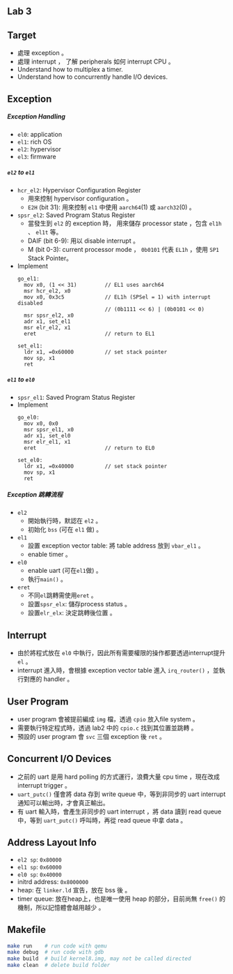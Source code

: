 Lab 3
---

## Target
- 處理 exception 。
- 處理 interrupt ， 了解 peripherals 如何 interrupt CPU 。
- Understand how to multiplex a timer.
- Understand how to concurrently handle I/O devices.

## Exception

##### Exception Handling
- `el0`: application
- `el1`: rich OS
- `el2`: hypervisor
- `el3`: firmware

##### `el2` to `el1`
- `hcr_el2`: Hypervisor Configuration Register
  - 用來控制 hypervisor configuration 。
  - `E2H` (bit 31): 用來控制 `el1` 中使用 `aarch64`(1) 或 `aarch32`(0) 。
- `spsr_el2`: Saved Program Status Register
  - 當發生到 `el2` 的 exception 時， 用來儲存 processor state ，包含 `el1h` 、 `el1t` 等。
  - DAIF (bit 6-9): 用以 disable interrupt 。
  - M (bit 0-3): current processor mode ， `0b0101` 代表 `EL1h` ，使用 `SP1` Stack Pointer。
- Implement
  ```armasm
  go_el1:
    mov x0, (1 << 31)         // EL1 uses aarch64
    msr hcr_el2, x0
    mov x0, 0x3c5             // EL1h (SPSel = 1) with interrupt disabled
                              // (0b1111 << 6) | (0b0101 << 0)
    msr spsr_el2, x0
    adr x1, set_el1
    msr elr_el2, x1
    eret                      // return to EL1
  
  set_el1:
    ldr x1, =0x60000          // set stack pointer 
    mov sp, x1
    ret
  ```

##### `el1` to `el0`
- `spsr_el1`: Saved Program Status Register
- Implement
  ```armasm
  go_el0:
    mov x0, 0x0
    msr spsr_el1, x0
    adr x1, set_el0
    msr elr_el1, x1
    eret                      // return to EL0
  
  set_el0:
    ldr x1, =0x40000          // set stack pointer 
    mov sp, x1
    ret
  ```

##### Exception 跳轉流程
- `el2`
  - 開始執行時，默認在 `el2` 。
  - 初始化 `bss` (可在 `el1` 做) 。
- `el1`
  - 設置 exception vector table: 將 table address 放到 `vbar_el1` 。
  - enable timer 。
- `el0`
  - enable uart (可在`el1`做) 。
  - 執行`main()` 。
- `eret`
  - 不同`el`跳轉需使用`eret` 。
  - 設置`spsr_elx`: 儲存process status 。
  - 設置`elr_elx`: 決定跳轉後位置 。

## Interrupt
- 由於將程式放在 `el0` 中執行，因此所有需要權限的操作都要透過interrupt提升 `el` 。
- interrupt 進入時，會根據 exception vector table 進入 `irq_router()` ，並執行對應的 handler 。

## User Program
- user program 會被提前編成 `img` 檔，透過 `cpio` 放入file system 。
- 需要執行特定程式時，透過 lab2 中的 `cpio.c` 找到其位置並跳轉 。
- 預設的 user program 會 `svc` 三個 exception 後 `ret` 。

## Concurrent I/O Devices
- 之前的 uart 是用 hard polling 的方式運行，浪費大量 cpu time ，現在改成 interrupt trigger 。
- `uart_putc()` 僅會將 data 存到 write queue 中，等到非同步的 uart interrupt 通知可以輸出時，才會真正輸出。
- 有 uart 輸入時，會產生非同步的 uart interrupt ，將 data 讀到 read queue 中，等到 `uart_putc()` 呼叫時，再從 read queue 中拿 data 。

## Address Layout Info
- `el2 sp`: `0x80000`
- `el1 sp`: `0x60000`
- `el0 sp`: `0x40000`
- initrd address: `0x8000000`
- heap: 在 `linker.ld` 宣告，放在 bss 後 。
- timer queue: 放在heap上，也是唯一使用 heap 的部分，目前尚無 `free()` 的機制，所以記憶體會越用越少 。

## Makefile
```sh
make run    # run code with qemu
make debug  # run code with gdb
make build  # build kernel8.img, may not be called directed
make clean  # delete build folder
```
